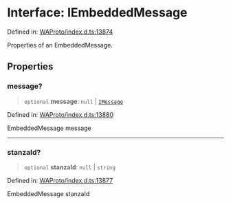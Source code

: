 # Interface: IEmbeddedMessage

Defined in: [WAProto/index.d.ts:13874](https://github.com/Fokusdotid/bail/blob/99acc683da8779d62a0509bb4108fdb35cb2b061/WAProto/index.d.ts#L13874)

Properties of an EmbeddedMessage.

## Properties

### message?

> `optional` **message**: `null` \| [`IMessage`](IMessage.md)

Defined in: [WAProto/index.d.ts:13880](https://github.com/Fokusdotid/bail/blob/99acc683da8779d62a0509bb4108fdb35cb2b061/WAProto/index.d.ts#L13880)

EmbeddedMessage message

***

### stanzaId?

> `optional` **stanzaId**: `null` \| `string`

Defined in: [WAProto/index.d.ts:13877](https://github.com/Fokusdotid/bail/blob/99acc683da8779d62a0509bb4108fdb35cb2b061/WAProto/index.d.ts#L13877)

EmbeddedMessage stanzaId
